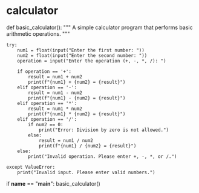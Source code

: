 # calculator
def basic_calculator():
    """
    A simple calculator program that performs basic arithmetic operations.
    """

    try:
        num1 = float(input("Enter the first number: "))
        num2 = float(input("Enter the second number: "))
        operation = input("Enter the operation (+, -, *, /): ")

        if operation == '+':
            result = num1 + num2
            print(f"{num1} + {num2} = {result}")
        elif operation == '-':
            result = num1 - num2
            print(f"{num1} - {num2} = {result}")
        elif operation == '*':
            result = num1 * num2
            print(f"{num1} * {num2} = {result}")
        elif operation == '/':
            if num2 == 0:
                print("Error: Division by zero is not allowed.")
            else:
                result = num1 / num2
                print(f"{num1} / {num2} = {result}")
        else:
            print("Invalid operation. Please enter +, -, *, or /.")

    except ValueError:
        print("Invalid input. Please enter valid numbers.")

if __name__ == "__main__":
    basic_calculator()
    
    
